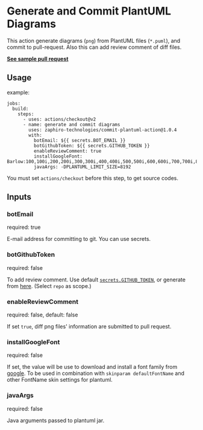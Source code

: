# Generate and Commit PlantUML Diagrams

This action generate diagrams (`png`) from PlantUML files (`*.puml`), and commit to pull-request. Also this can add review comment of diff files.

**[See sample pull request](https://github.com/abekoh/commit-plantuml-action/pull/33)**

## Usage

example:
```
jobs:
  build:
    steps:
      - uses: actions/checkout@v2
      - name: generate and commit diagrams
        uses: zaphiro-technologies/commit-plantuml-action@1.0.4
        with:
          botEmail: ${{ secrets.BOT_EMAIL }}
          botGithubToken: ${{ secrets.GITHUB_TOKEN }}
          enableReviewComment: true
          installGoogleFont: Barlow:100,100i,200,200i,300,300i,400,400i,500,500i,600,600i,700,700i,800,800i,900,900i
          javaArgs: -DPLANTUML_LIMIT_SIZE=8192
```

You must set `actions/checkout` before this step, to get source codes.

## Inputs

### botEmail

required: true

E-mail address for committing to git. You can use secrets.

### botGithubToken

required: false

To add review comment. Use default [`secrets.GITHUB_TOKEN`](https://docs.github.com/en/actions/security-guides/automatic-token-authentication#permissions-for-the-github_token), or generate from [here](https://github.com/settings/tokens/new). (Select `repo` as scope.)

### enableReviewComment

required: false, default: false

If set `true`, diff png files' information are submitted to pull request.

### installGoogleFont

required: false

If set, the value will be use to download and install a font family from
[google](https://fonts.google.com/). To be used in combination with `skinparam
defaultFontName` and other FontName skin settings for plantuml.

### javaArgs

required: false

Java arguments passed to plantuml jar.
